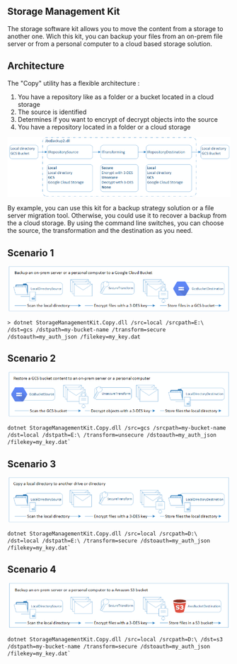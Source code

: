 ## Storage Management Kit

The storage software kit allows you to move the content from a storage to another one. Wich this kit, you can backup your files from an on-prem file server or from a personal computer to a cloud based storage solution.


## Architecture

The "Copy" utility has a flexible architecture :

1. You have a repository like as a folder or a bucket located in a cloud storage
1. The source is identified
1. Determines if you want to encrypt of decrypt objects into the source
1. You have a repository located in a folder or a cloud storage


![Flow local to GCS](https://github.com/jimmybourque/StorageManagementKit/blob/master/Doc/Images/OrganicArchitecture.png) 

By example, you can use this kit for a backup strategy solution or a file server migration tool. Otherwise, you could use it to recover a backup from the a cloud storage. By using the command line switches, you can choose the source, the transformation and the destination as you need.
 
 
## Scenario 1
![Flow local to GCS](https://github.com/jimmybourque/StorageManagementKit/blob/master/Doc/Images/FlowLocalToGCS.png) 
```
> dotnet StorageManagementKit.Copy.dll /src=local /srcpath=E:\ /dst=gcs /dstpath=my-bucket-name /transform=secure /dstoauth=my_auth_json /filekey=my_key.dat
```


## Scenario 2
![Flow GCS to local](https://github.com/jimmybourque/StorageManagementKit/blob/master/Doc/Images/FlowGCSToLocal.png) 
```
dotnet StorageManagementKit.Copy.dll /src=gcs /srcpath=my-bucket-name /dst=local /dstpath=E:\ /transform=unsecure /dstoauth=my_auth_json /filekey=my_key.dat`
```


## Scenario 3
![Flow local to local](https://github.com/jimmybourque/StorageManagementKit/blob/master/Doc/Images/FlowLocalToLocal.png) 
```
dotnet StorageManagementKit.Copy.dll /src=local /srcpath=D:\ /dst=local /dstpath=E:\ /transform=secure /dstoauth=my_auth_json /filekey=my_key.dat`
```


## Scenario 4
![Flow local to S3](https://github.com/jimmybourque/StorageManagementKit/blob/master/Doc/Images/FlowLocalToS3.png) 
```
dotnet StorageManagementKit.Copy.dll /src=local /srcpath=D:\ /dst=s3 /dstpath=my-bucket-name /transform=secure /dstoauth=my_auth_json /filekey=my_key.dat`
```

